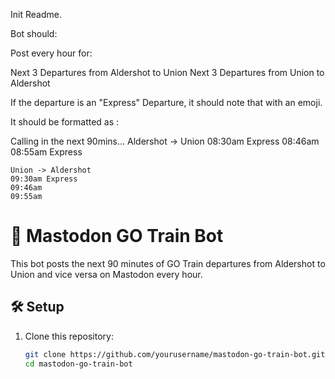 Init Readme.

Bot should:

Post every hour for:

Next 3 Departures from Aldershot to Union
Next 3 Departures from Union to Aldershot

If the departure is an "Express" Departure, it should note that with an emoji.

It should be formatted as :

Calling in the next 90mins...
	Aldershot -> Union
	08:30am Express
	08:46am
	08:55am Express
	
	Union -> Aldershot
	09:30am Express
	09:46am
	09:55am

# 🚆 Mastodon GO Train Bot  

This bot posts the next 90 minutes of GO Train departures from Aldershot to Union and vice versa on Mastodon every hour.  

## 🛠 Setup  

1. Clone this repository:  
   ```bash
   git clone https://github.com/yourusername/mastodon-go-train-bot.git
   cd mastodon-go-train-bot
